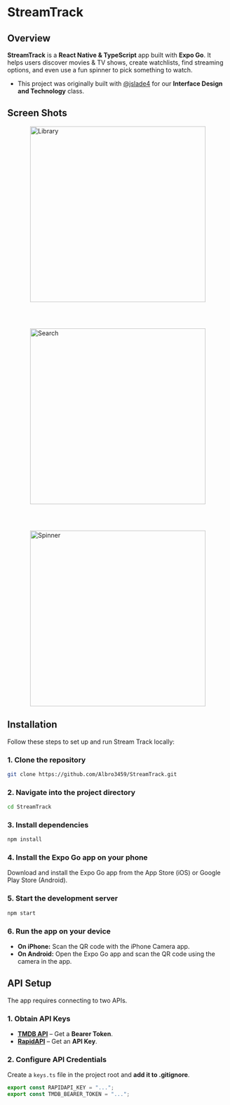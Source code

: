 # StreamTrack

## Overview
**StreamTrack** is a **React Native & TypeScript** app built with **Expo Go**. It helps users discover movies & TV shows, create watchlists, find streaming options, and even use a fun spinner to pick something to watch.  
 * This project was originally built with [@jslade4](https://github.com/jslade4) for our **Interface Design and Technology** class. 

## Screen Shots
<div style="display: flex; justify-content: center; align-items: center; flex-wrap: wrap; gap: 60px;">
   <img src="https://github.com/user-attachments/assets/3312ab7c-03c2-4072-b652-78143612bf43" alt="Library" height="400"/>
   <img src="https://github.com/user-attachments/assets/7ae6c02c-2262-4343-8302-c5efb9d6fe77" alt="Search" height="400"/>
   <img src="https://github.com/user-attachments/assets/15b8477c-9e0c-476e-a2b3-96c70d9f7399" alt="Spinner" height="400"/>
</div>

## Installation

Follow these steps to set up and run Stream Track locally:

### 1. Clone the repository
```sh
git clone https://github.com/Albro3459/StreamTrack.git
```

### 2. Navigate into the project directory
```sh
cd StreamTrack
```

### 3. Install dependencies
```sh
npm install
```

### 4. Install the Expo Go app on your phone
Download and install the Expo Go app from the App Store (iOS) or Google Play Store (Android).

### 5. Start the development server
```sh
npm start
```

### 6. Run the app on your device
- **On iPhone:** Scan the QR code with the iPhone Camera app.
- **On Android:** Open the Expo Go app and scan the QR code using the camera in the app.

## API Setup
The app requires connecting to two APIs.

### 1️. Obtain API Keys
- **[TMDB API](https://developer.themoviedb.org/reference/intro/getting-started)** – Get a **Bearer Token**.
- **[RapidAPI](https://rapidapi.com/movie-of-the-night-movie-of-the-night-default/api/streaming-availability/playground/apiendpoint_14b2f4b9-8801-499a-bcb7-698e550f9253)** – Get an **API Key**.

### 2. Configure API Credentials
Create a `keys.ts` file in the project root and **add it to .gitignore**.

```typescript
export const RAPIDAPI_KEY = "...";
export const TMDB_BEARER_TOKEN = "...";
```

<br></br>
